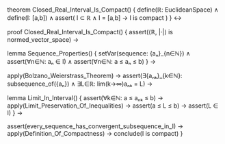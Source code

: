 theorem Closed_Real_Interval_Is_Compact() {
  define(ℝ: EuclideanSpace) ∧
  define(I: [a,b]) ∧
  assert(
    I ⊂ ℝ ∧ I = [a,b] → I is compact
  )
} ↔

proof Closed_Real_Interval_Is_Compact() {
  assert(⟨ℝ, |·|⟩ is normed_vector_space) →
  
  lemma Sequence_Properties() {
    setVar(sequence: {aₙ}_{n∈ℕ}) ∧
    assert(∀n∈ℕ: aₙ ∈ I) ∧
    assert(∀n∈ℕ: a ≤ aₙ ≤ b)
  } →
  
  apply(Bolzano_Weierstrass_Theorem) →
  assert(∃{aₙₖ}_{k∈ℕ}: subsequence_of({aₙ}) ∧ ∃L∈ℝ: lim(k→∞)aₙₖ = L) →
  
  lemma Limit_In_Interval() {
    assert(∀k∈ℕ: a ≤ aₙₖ ≤ b) →
    apply(Limit_Preservation_Of_Inequalities) →
    assert(a ≤ L ≤ b) →
    assert(L ∈ I)
  } →
  
  assert(every_sequence_has_convergent_subsequence_in_I) →
  apply(Definition_Of_Compactness) →
  conclude(I is compact)
}